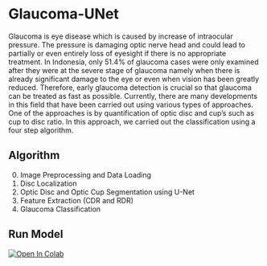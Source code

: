 # Glaucoma-UNet

Glaucoma is eye disease which is caused by increase of intraocular pressure. The pressure is damaging optic nerve head and could lead to partially or even entirely loss of eyesight if there is no appropriate treatment. In Indonesia, only 51.4% of glaucoma cases were only examined after they were at the severe stage of glaucoma namely when there is already significant damage to the eye or even when vision has been greatly reduced. Therefore, early glaucoma detection is crucial so that glaucoma can be treated as fast as possible. Currently, there are many developments in this field that have been carried out using various types of approaches. One of the approaches is by quantification of optic disc and cup’s such as cup to disc ratio. In this approach, we carried out the classification using a four step algorithm.

## Algorithm

0. Image Preprocessing and Data Loading
1. Disc Localization
2. Optic Disc and Optic Cup Segmentation using U-Net
3. Feature Extraction (CDR and RDR)
4. Glaucoma Classification

## Run Model
[![Open In Colab](https://colab.research.google.com/assets/colab-badge.svg)](https://colab.research.google.com/github.com/fadiahanifa/Glaucoma-UNet/blob/main/Glaucoma%20Detection.ipynb)

